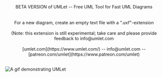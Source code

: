 <center>BETA VERSION of UMLet -- Free UML Tool for Fast UML Diagrams</center><br><br>


<center>For a new diagram, create an empty text file with a ".uxf"-extension</center><br>

<center>(Note: this extension is still experimental; take care and please provide feedback to
info@umlet.com</center><br>

<center>[umlet.com](https://www.umlet.com/) -- info@umlet.com -- [patreon.com/umlet](https://www.patreon.com/umlet)</center><br>

![A gif demonstrating UMLet](https://s7.gifyu.com/images/800px-speed-up.gif)